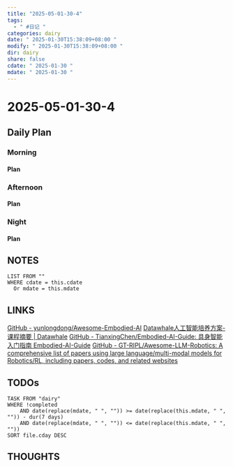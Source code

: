 ```yaml
---
title: "2025-05-01-30-4"
tags:
  - " #日记 "
categories: dairy
date: " 2025-01-30T15:38:09+08:00 "
modify: " 2025-01-30T15:38:09+08:00 "
dir: dairy
share: false
cdate: " 2025-01-30 "
mdate: " 2025-01-30 "
---
```


# 2025-05-01-30-4

## Daily Plan

### Morning

#### Plan

### Afternoon

#### Plan

### Night

#### Plan

## NOTES

```dataview
LIST FROM "" 
WHERE cdate = this.cdate
  Or mdate = this.mdate
```

## LINKS
[GitHub - yunlongdong/Awesome-Embodied-AI](https://github.com/yunlongdong/Awesome-Embodied-AI)
[Datawhale人工智能培养方案-课程摘要 | Datawhale](https://www.datawhale.cn/learn/summary/40)
[GitHub - TianxingChen/Embodied-AI-Guide: 具身智能入门指南 Embodied-AI-Guide](https://github.com/TianxingChen/Embodied-AI-Guide)
[GitHub - GT-RIPL/Awesome-LLM-Robotics: A comprehensive list of papers using large language/multi-modal models for Robotics/RL, including papers, codes, and related websites](https://github.com/GT-RIPL/Awesome-LLM-Robotics)
## TODOs

```dataview
TASK FROM "dairy" 
WHERE !completed 
	AND date(replace(mdate, " ", "")) >= date(replace(this.mdate, " ", "")) - dur(7 days) 
	AND date(replace(mdate, " ", "")) <= date(replace(this.mdate, " ", ""))
SORT file.cday DESC
```

## THOUGHTS
